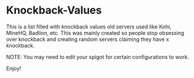 # Knockback-Values
This is a list filled with knockback values old servers used like Kohi, MineHQ, Badlion, etc. 
This was mainly created so people stop obsessing over knockback and creating random servers claiming they have x knockback. 

NOTE: You may need to edit your spigot for certain configurations to work.

Enjoy! 

